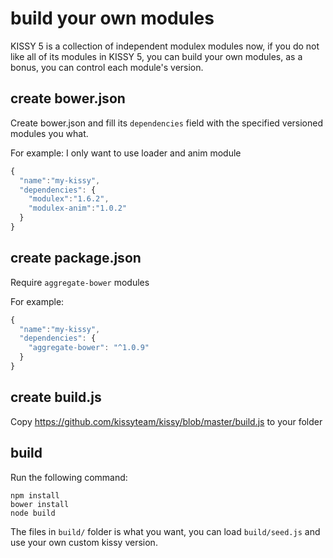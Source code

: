 # build your own modules

KISSY 5 is a collection of independent modulex modules now, if you do not like all of its modules in KISSY 5,
you can build your own modules, as a bonus, you can control each module's version.


## create bower.json

Create bower.json and fill its ``dependencies`` field with the specified versioned modules you what.

For example: I only want to use loader and anim module

```javascript
{
  "name":"my-kissy",
  "dependencies": {
    "modulex":"1.6.2",
    "modulex-anim":"1.0.2"
  }
}
```

## create package.json

Require ``aggregate-bower`` modules

For example:

```javascript
{
  "name":"my-kissy",
  "dependencies": {
    "aggregate-bower": "^1.0.9"
  }
}
```

## create build.js

Copy https://github.com/kissyteam/kissy/blob/master/build.js to your folder

## build

Run the following command:

```
npm install
bower install
node build
```

The files in ``build/`` folder is what you want, you can load ``build/seed.js`` and use your own custom kissy version.